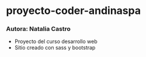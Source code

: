 # proyecto-coder-andinaspa

### Autora: Natalia Castro

- Proyecto del curso desarrollo web 
- Sitio creado con sass y bootstrap

